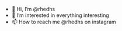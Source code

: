 - 👋 Hi, I’m @rhedhs
- 👀 I’m interested in everything interesting
- 📫 How to reach me @rhedhs on instagram

<!---
rhedhs/rhedhs is a ✨ special ✨ repository because its `README.md` (this file) appears on your GitHub profile.
You can click the Preview link to take a look at your changes.
--->
